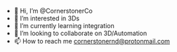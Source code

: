 - 👋 Hi, I’m @CornerstonerCo
- 👀 I’m interested in 3Ds
- 🌱 I’m currently learning integration
- 💞️ I’m looking to collaborate on 3D/Automation
- 📫 How to reach me cornerstonernd@protonmail.com

<!---
CornerstonerCo/CornerstonerCo is a ✨ special ✨ repository because its `README.md` (this file) appears on your GitHub profile.
You can click the Preview link to take a look at your changes.
--->

